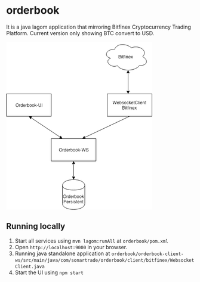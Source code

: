 # orderbook

It is a java lagom application that mirroring Bitfinex Cryptocurrency Trading Platform.
Current version only showing BTC convert to USD. 

<img src="https://github.com/rizz5091660/orderbook/blob/master/lagom-bitfinex.png" alt="Lagom-Bitfinex"/>


## Running locally

1) Start all services using `mvn lagom:runAll` at `orderbook/pom.xml` 
2) Open `http://localhost:9000` in your browser.
3) Running java standalone application at 
`orderbook/orderbook-client-ws/src/main/java/com/sonartrade/orderbook/client/bitfinex/WebsocketClient.java`
4) Start the UI using `npm start`

